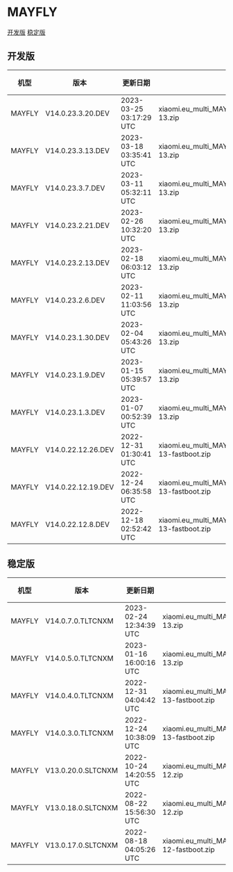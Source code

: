 # MAYFLY
[开发版](#开发版)  [稳定版](#稳定版)
## 开发版
| 机型 | 版本 | 更新日期 | 文件名 | 大小 | 下载链接 |
| ---- | ---- | ---- | ---- | ---- | ---- |
| MAYFLY | V14.0.23.3.20.DEV | 2023-03-25 03:17:29 UTC | xiaomi.eu_multi_MAYFLY_V14.0.23.3.20.DEV_v14-13.zip | 5.2 GB | [SourceForge](https://sourceforge.net/projects/xiaomi-eu-multilang-miui-roms/files/xiaomi.eu/MIUI-WEEKLY-RELEASES/V14.0.23.3.20.DEV/xiaomi.eu_multi_MAYFLY_V14.0.23.3.20.DEV_v14-13.zip/download) |
| MAYFLY | V14.0.23.3.13.DEV | 2023-03-18 03:35:41 UTC | xiaomi.eu_multi_MAYFLY_V14.0.23.3.13.DEV_v14-13.zip | 5.2 GB | [SourceForge](https://sourceforge.net/projects/xiaomi-eu-multilang-miui-roms/files/xiaomi.eu/MIUI-WEEKLY-RELEASES/V14.0.23.3.13.DEV/xiaomi.eu_multi_MAYFLY_V14.0.23.3.13.DEV_v14-13.zip/download) |
| MAYFLY | V14.0.23.3.7.DEV | 2023-03-11 05:32:11 UTC | xiaomi.eu_multi_MAYFLY_V14.0.23.3.7.DEV_v14-13.zip | 5.2 GB | [SourceForge](https://sourceforge.net/projects/xiaomi-eu-multilang-miui-roms/files/xiaomi.eu/MIUI-WEEKLY-RELEASES/V14.0.23.3.7.DEV/xiaomi.eu_multi_MAYFLY_V14.0.23.3.7.DEV_v14-13.zip/download) |
| MAYFLY | V14.0.23.2.21.DEV | 2023-02-26 10:32:20 UTC | xiaomi.eu_multi_MAYFLY_V14.0.23.2.21.DEV_v14-13.zip | 5.3 GB | [SourceForge](https://sourceforge.net/projects/xiaomi-eu-multilang-miui-roms/files/xiaomi.eu/MIUI-WEEKLY-RELEASES/V14.0.23.2.21.DEV/xiaomi.eu_multi_MAYFLY_V14.0.23.2.21.DEV_v14-13.zip/download) |
| MAYFLY | V14.0.23.2.13.DEV | 2023-02-18 06:03:12 UTC | xiaomi.eu_multi_MAYFLY_V14.0.23.2.13.DEV_v14-13.zip | 5.2 GB | [SourceForge](https://sourceforge.net/projects/xiaomi-eu-multilang-miui-roms/files/xiaomi.eu/MIUI-WEEKLY-RELEASES/V14.0.23.2.13.DEV/xiaomi.eu_multi_MAYFLY_V14.0.23.2.13.DEV_v14-13.zip/download) |
| MAYFLY | V14.0.23.2.6.DEV | 2023-02-11 11:03:56 UTC | xiaomi.eu_multi_MAYFLY_V14.0.23.2.6.DEV_v14-13.zip | 5.2 GB | [SourceForge](https://sourceforge.net/projects/xiaomi-eu-multilang-miui-roms/files/xiaomi.eu/MIUI-WEEKLY-RELEASES/V14.0.23.2.6.DEV/xiaomi.eu_multi_MAYFLY_V14.0.23.2.6.DEV_v14-13.zip/download) |
| MAYFLY | V14.0.23.1.30.DEV | 2023-02-04 05:43:26 UTC | xiaomi.eu_multi_MAYFLY_V14.0.23.1.30.DEV_v14-13.zip | 5.2 GB | [SourceForge](https://sourceforge.net/projects/xiaomi-eu-multilang-miui-roms/files/xiaomi.eu/MIUI-WEEKLY-RELEASES/V14.0.23.1.30.DEV/xiaomi.eu_multi_MAYFLY_V14.0.23.1.30.DEV_v14-13.zip/download) |
| MAYFLY | V14.0.23.1.9.DEV | 2023-01-15 05:39:57 UTC | xiaomi.eu_multi_MAYFLY_V14.0.23.1.9.DEV_v14-13.zip | 5.0 GB | [SourceForge](https://sourceforge.net/projects/xiaomi-eu-multilang-miui-roms/files/xiaomi.eu/MIUI-WEEKLY-RELEASES/V14.0.23.1.9.DEV/xiaomi.eu_multi_MAYFLY_V14.0.23.1.9.DEV_v14-13.zip/download) |
| MAYFLY | V14.0.23.1.3.DEV | 2023-01-07 00:52:39 UTC | xiaomi.eu_multi_MAYFLY_V14.0.23.1.3.DEV_v14-13.zip | 4.9 GB | [SourceForge](https://sourceforge.net/projects/xiaomi-eu-multilang-miui-roms/files/xiaomi.eu/MIUI-WEEKLY-RELEASES/V14.0.23.1.3.DEV/xiaomi.eu_multi_MAYFLY_V14.0.23.1.3.DEV_v14-13.zip/download) |
| MAYFLY | V14.0.22.12.26.DEV | 2022-12-31 01:30:41 UTC | xiaomi.eu_multi_MAYFLY_V14.0.22.12.26.DEV_v14-13-fastboot.zip | 5.1 GB | [SourceForge](https://sourceforge.net/projects/xiaomi-eu-multilang-miui-roms/files/xiaomi.eu/MIUI-WEEKLY-RELEASES/V14.0.22.12.26.DEV/xiaomi.eu_multi_MAYFLY_V14.0.22.12.26.DEV_v14-13-fastboot.zip/download) |
| MAYFLY | V14.0.22.12.19.DEV | 2022-12-24 06:35:58 UTC | xiaomi.eu_multi_MAYFLY_V14.0.22.12.19.DEV_v14-13-fastboot.zip | 5.1 GB | [SourceForge](https://sourceforge.net/projects/xiaomi-eu-multilang-miui-roms/files/xiaomi.eu/MIUI-WEEKLY-RELEASES/V14.0.22.12.19.DEV/xiaomi.eu_multi_MAYFLY_V14.0.22.12.19.DEV_v14-13-fastboot.zip/download) |
| MAYFLY | V14.0.22.12.8.DEV | 2022-12-18 02:52:42 UTC | xiaomi.eu_multi_MAYFLY_V14.0.22.12.8.DEV_v14-13-fastboot.zip | 5.1 GB | [SourceForge](https://sourceforge.net/projects/xiaomi-eu-multilang-miui-roms/files/xiaomi.eu/MIUI-WEEKLY-RELEASES/V14.0.22.12.8.DEV/xiaomi.eu_multi_MAYFLY_V14.0.22.12.8.DEV_v14-13-fastboot.zip/download) |
## 稳定版
| 机型 | 版本 | 更新日期 | 文件名 | 大小 | 下载链接 |
| ---- | ---- | ---- | ---- | ---- | ---- |
| MAYFLY | V14.0.7.0.TLTCNXM | 2023-02-24 12:34:39 UTC | xiaomi.eu_multi_MAYFLY_V14.0.7.0.TLTCNXM_v14-13.zip | 5.2 GB | [SourceForge](https://sourceforge.net/projects/xiaomi-eu-multilang-miui-roms/files/xiaomi.eu/MIUI-STABLE-RELEASES/MIUIv14/xiaomi.eu_multi_MAYFLY_V14.0.7.0.TLTCNXM_v14-13.zip/download) |
| MAYFLY | V14.0.5.0.TLTCNXM | 2023-01-16 16:00:16 UTC | xiaomi.eu_multi_MAYFLY_V14.0.5.0.TLTCNXM_v14-13.zip | 5.0 GB | [SourceForge](https://sourceforge.net/projects/xiaomi-eu-multilang-miui-roms/files/xiaomi.eu/MIUI-STABLE-RELEASES/MIUIv14/xiaomi.eu_multi_MAYFLY_V14.0.5.0.TLTCNXM_v14-13.zip/download) |
| MAYFLY | V14.0.4.0.TLTCNXM | 2022-12-31 04:04:42 UTC | xiaomi.eu_multi_MAYFLY_V14.0.4.0.TLTCNXM_v14-13-fastboot.zip | 5.2 GB | [SourceForge](https://sourceforge.net/projects/xiaomi-eu-multilang-miui-roms/files/xiaomi.eu/MIUI-STABLE-RELEASES/MIUIv14/xiaomi.eu_multi_MAYFLY_V14.0.4.0.TLTCNXM_v14-13-fastboot.zip/download) |
| MAYFLY | V14.0.3.0.TLTCNXM | 2022-12-24 10:38:09 UTC | xiaomi.eu_multi_MAYFLY_V14.0.3.0.TLTCNXM_v14-13-fastboot.zip | 5.2 GB | [SourceForge](https://sourceforge.net/projects/xiaomi-eu-multilang-miui-roms/files/xiaomi.eu/MIUI-STABLE-RELEASES/MIUIv14/xiaomi.eu_multi_MAYFLY_V14.0.3.0.TLTCNXM_v14-13-fastboot.zip/download) |
| MAYFLY | V13.0.20.0.SLTCNXM | 2022-10-24 14:20:55 UTC | xiaomi.eu_multi_MAYFLY_V13.0.20.0.SLTCNXM_v13-12.zip | 4.7 GB | [SourceForge](https://sourceforge.net/projects/xiaomi-eu-multilang-miui-roms/files/xiaomi.eu/MIUI-STABLE-RELEASES/MIUIv13/xiaomi.eu_multi_MAYFLY_V13.0.20.0.SLTCNXM_v13-12.zip/download) |
| MAYFLY | V13.0.18.0.SLTCNXM | 2022-08-22 15:56:30 UTC | xiaomi.eu_multi_MAYFLY_V13.0.18.0.SLTCNXM_v13-12.zip | 4.7 GB | [SourceForge](https://sourceforge.net/projects/xiaomi-eu-multilang-miui-roms/files/xiaomi.eu/MIUI-STABLE-RELEASES/MIUIv13/xiaomi.eu_multi_MAYFLY_V13.0.18.0.SLTCNXM_v13-12.zip/download) |
| MAYFLY | V13.0.17.0.SLTCNXM | 2022-08-18 04:05:26 UTC | xiaomi.eu_multi_MAYFLY_V13.0.17.0.SLTCNXM_v13-12-fastboot.zip | 5.0 GB | [SourceForge](https://sourceforge.net/projects/xiaomi-eu-multilang-miui-roms/files/xiaomi.eu/MIUI-STABLE-RELEASES/MIUIv13/xiaomi.eu_multi_MAYFLY_V13.0.17.0.SLTCNXM_v13-12-fastboot.zip/download) |
